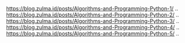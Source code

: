 https://blog.zulma.id/posts/Algorithms-and-Programming-Python-1/
..
https://blog.zulma.id/posts/Algorithms-and-Programming-Python-2/
..
https://blog.zulma.id/posts/Algorithms-and-Programming-Python-3/
..
https://blog.zulma.id/posts/Algorithms-and-Programming-Python-4/
..
https://blog.zulma.id/posts/Algorithms-and-Programming-Python-5/
..
